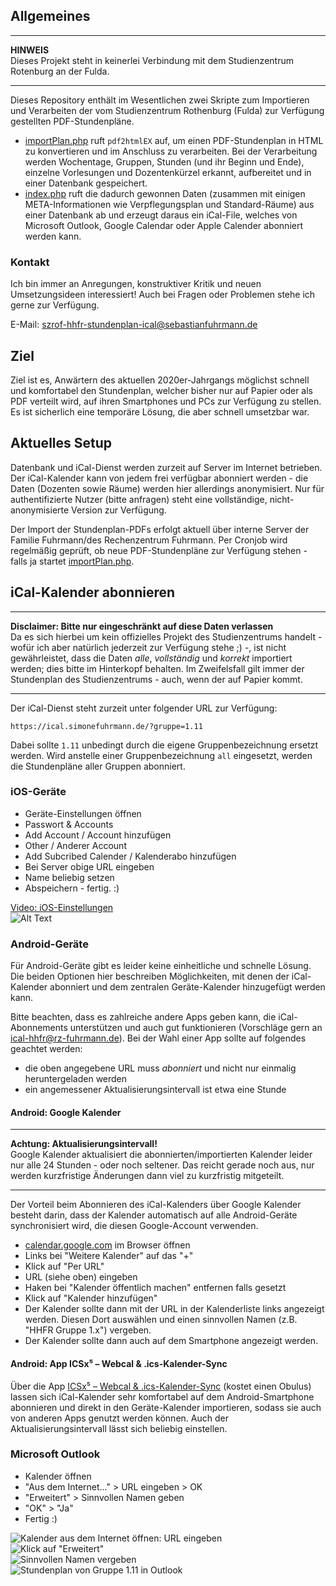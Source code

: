 ## Allgemeines
---
**HINWEIS**\
Dieses Projekt steht in keinerlei Verbindung mit dem Studienzentrum Rotenburg an der Fulda.  

---

Dieses Repository enthält im Wesentlichen zwei Skripte zum Importieren und Verarbeiten der vom Studienzentrum Rothenburg (Fulda) zur Verfügung gestellten PDF-Stundenpläne. 

- [importPlan.php](importPlan.php) ruft ```pdf2htmlEX``` auf, um einen PDF-Stundenplan in HTML zu konvertieren und im Anschluss zu verarbeiten. Bei der Verarbeitung werden Wochentage, Gruppen, Stunden (und ihr Beginn und Ende), einzelne Vorlesungen und Dozentenkürzel erkannt, aufbereitet und in einer Datenbank gespeichert. 
- [index.php](index.php) ruft die dadurch gewonnen Daten (zusammen mit einigen META-Informationen wie Verpflegungsplan und Standard-Räume) aus einer Datenbank ab und erzeugt daraus ein iCal-File, welches von Microsoft Outlook, Google Calendar oder Apple Calender abonniert werden kann. 

### Kontakt
Ich bin immer an Anregungen, konstruktiver Kritik und neuen Umsetzungsideen interessiert! Auch bei Fragen oder Problemen stehe ich gerne zur Verfügung. 

E-Mail: szrof-hhfr-stundenplan-ical@sebastianfuhrmann.de

## Ziel
Ziel ist es, Anwärtern des aktuellen 2020er-Jahrgangs möglichst schnell und komfortabel den Stundenplan, welcher bisher nur auf Papier oder als PDF verteilt wird, auf ihren Smartphones und PCs zur Verfügung zu stellen. Es ist sicherlich eine temporäre Lösung, die aber schnell umsetzbar war. 

## Aktuelles Setup
Datenbank und iCal-Dienst werden zurzeit auf Server im Internet betrieben. Der iCal-Kalender kann von jedem frei verfügbar abonniert werden - die Daten (Dozenten sowie Räume) werden hier allerdings anonymisiert. Nur für authentifizierte Nutzer (bitte anfragen) steht eine vollständige, nicht-anonymisierte Version zur Verfügung. 

Der Import der Stundenplan-PDFs erfolgt aktuell über interne Server der Familie Fuhrmann/des Rechenzentrum Fuhrmann. Per Cronjob wird regelmäßig geprüft, ob neue PDF-Stundenpläne zur Verfügung stehen - falls ja startet [importPlan.php](importPlan.php). 

## iCal-Kalender abonnieren
---
**Disclaimer: Bitte nur eingeschränkt auf diese Daten verlassen**\
Da es sich hierbei um kein offizielles Projekt des Studienzentrums handelt - wofür ich aber natürlich jederzeit zur Verfügung stehe ;) -, ist nicht gewährleistet, dass die Daten _alle_, _vollständig_ und _korrekt_ importiert werden; dies bitte im Hinterkopf behalten. 
Im Zweifelsfall gilt immer der Stundenplan des Studienzentrums - auch, wenn der auf Papier kommt. 

---
Der iCal-Dienst steht zurzeit unter folgender URL zur Verfügung:

```https://ical.simonefuhrmann.de/?gruppe=1.11```

Dabei sollte ```1.11``` unbedingt durch die eigene Gruppenbezeichnung ersetzt werden. Wird anstelle einer Gruppenbezeichnung ```all``` eingesetzt, werden die Stundenpläne aller Gruppen abonniert. 

### iOS-Geräte
- Geräte-Einstellungen öffnen
- Passwort & Accounts
- Add Account / Account hinzufügen
- Other / Anderer Account
- Add Subcribed Calender / Kalenderabo hinzufügen
- Bei Server obige URL eingeben
- Name beliebig setzen
- Abspeichern - fertig. :) 

[Video: iOS-Einstellungen](assets/iossettings.mp4) \
![Alt Text](assets/iossettings.gif)

### Android-Geräte
Für Android-Geräte gibt es leider keine einheitliche und schnelle Lösung. Die beiden Optionen hier beschreiben Möglichkeiten, mit denen der iCal-Kalender abonniert und dem zentralen Geräte-Kalender hinzugefügt werden kann. 

Bitte beachten, dass es zahlreiche andere Apps geben kann, die iCal-Abonnements unterstützen und auch gut funktionieren (Vorschläge gern an ical-hhfr@rz-fuhrmann.de). Bei der Wahl einer App sollte auf folgendes geachtet werden: 
- die oben angegebene URL muss _abonniert_ und nicht nur einmalig heruntergeladen werden
- ein angemessener Aktualisierungsintervall ist etwa eine Stunde

#### Android: Google Kalender
---
**Achtung: Aktualisierungsintervall!**\
Google Kalender aktualisiert die abonnierten/importierten Kalender leider nur alle 24 Stunden - oder noch seltener. Das reicht gerade noch aus, nur werden kurzfristige Änderungen dann viel zu kurzfristig mitgeteilt. 

---
Der Vorteil beim Abonnieren des iCal-Kalenders über Google Kalender besteht darin, dass der Kalender automatisch auf alle Android-Geräte synchronisiert wird, die diesen Google-Account verwenden. 

- [calendar.google.com](https://calendar.google.com/) im Browser öffnen
- Links bei "Weitere Kalender" auf das "+"
- Klick auf "Per URL"
- URL (siehe oben) eingeben
- Haken bei "Kalender öffentlich machen" entfernen falls gesetzt
- Klick auf "Kalender hinzufügen"
- Der Kalender sollte dann mit der URL in der Kalenderliste links angezeigt werden. Diesen Dort auswählen und einen sinnvollen Namen (z.B. "HHFR Gruppe 1.x") vergeben. 
- Der Kalender sollte dann auch auf dem Smartphone angezeigt werden. 

#### Android: App ICSx⁵ – Webcal & .ics-Kalender-Sync
Über die App [ICSx⁵ – Webcal & .ics-Kalender-Sync](https://play.google.com/store/apps/details?id=at.bitfire.icsdroid&hl=de) (kostet einen Obulus) lassen sich iCal-Kalender sehr komfortabel auf dem Android-Smartphone abonnieren und direkt in den Geräte-Kalender importieren, sodass sie auch von anderen Apps genutzt werden können. Auch der Aktualisierungsintervall lässt sich beliebig einstellen. 


### Microsoft Outlook
- Kalender öffnen
- "Aus dem Internet..." > URL eingeben > OK
- "Erweitert" > Sinnvollen Namen geben
- "OK" > "Ja"
- Fertig :) 

![Kalender aus dem Internet öffnen: URL eingeben](assets/outlook1.png) \
![Klick auf "Erweitert"](assets/outlook2.png) \
![Sinnvollen Namen vergeben](assets/outlook3.png) \
![Stundenplan von Gruppe 1.11 in Outlook](assets/outlook4.png)